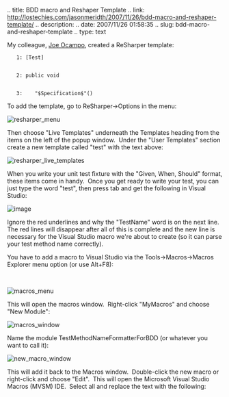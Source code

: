 .. title: BDD macro and Reshaper Template
.. link: http://lostechies.com/jasonmeridth/2007/11/26/bdd-macro-and-reshaper-template/
.. description: 
.. date: 2007/11/26 01:58:35
.. slug: bdd-macro-and-reshaper-template
.. type: text


My colleague, [Joe Ocampo](http://blog.agilejoe.com), created a ReSharper template:
    
    
       1: [Test]
    
    
       2: public void 
    
    
       3:    "$Specification$"()

To add the template, go to ReSharper->Options in the menu:  
  
![resharper_menu](blogs/jason_meridth/WindowsLiveWriter/BDDmacroandReSharper_11F81/resharper_menu_thumb.jpg)

Then choose "Live Templates" underneath the Templates heading from the items on the left of the popup window.  Under the "User Templates" section create a new template called "test" with the text above:

![resharper_live_templates](blogs/jason_meridth/WindowsLiveWriter/BDDmacroandReSharper_11F81/resharper_live_templates_thumb.jpg)

When you write your unit test fixture with the "Given, When, Should" format, these items come in handy.  Once you get ready to write your test, you can just type the word "test", then press tab and get the following in Visual Studio:

![image](blogs/jason_meridth/WindowsLiveWriter/BDDmacroandReSharper_11F81/image_thumb.png)

Ignore the red underlines and why the "TestName" word is on the next line.  The red lines will disappear after all of this is complete and the new line is necessary for the Visual Studio macro we're about to create (so it can parse your test method name correctly).

You have to add a macro to Visual Studio via the Tools->Macros->Macros Explorer menu option (or use Alt+F8):

 

![macros_menu](blogs/jason_meridth/WindowsLiveWriter/BDDmacroandReSharper_11F81/macros_menu_thumb_1.jpg)

This will open the macros window.  Right-click "MyMacros" and choose "New Module":

![macros_window](blogs/jason_meridth/WindowsLiveWriter/BDDmacroandReSharper_11F81/macros_window_thumb_1.jpg)

Name the module TestMethodNameFormatterForBDD (or whatever you want to call it):

![new_macro_window](blogs/jason_meridth/WindowsLiveWriter/BDDmacroandReSharper_11F81/new_macro_window_thumb.jpg)

This will add it back to the Macros window.  Double-click the new macro or right-click and choose "Edit".  This will open the Microsoft Visual Studio Macros (MVSM) IDE.  Select all and replace the text with the following:
